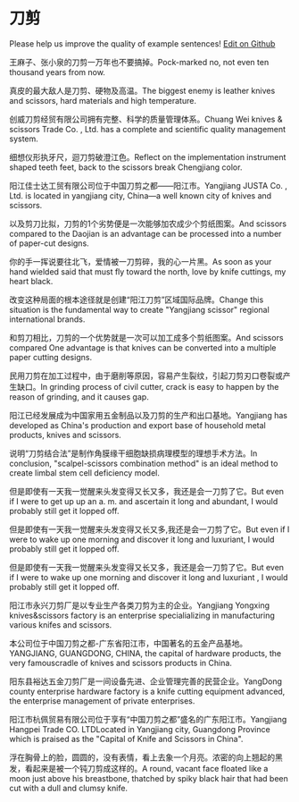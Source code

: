 # 刀剪

Please help us improve the quality of example sentences! [Edit on Github](https://github.com/jiyushe/jiyu-example-sentence-source/blob/main/chinese/daojian_1.md)

<p><span class="chinese">王麻子、张小泉的刀剪一万年也不要搞掉。</span><span class="english">Pock-marked no, not even ten thousand years from now.</span></p>

<p><span class="chinese">真皮的最大敌人是刀剪、硬物及高温。</span><span class="english">The biggest enemy is leather knives and scissors, hard materials and high temperature.</span></p>

<p><span class="chinese">创威刀剪经贸有限公司拥有完整、科学的质量管理体系。</span><span class="english">Chuang Wei knives & scissors Trade Co. , Ltd. has a complete and scientific quality management system.</span></p>

<p><span class="chinese">细想仪形执牙尺，迴刀剪破澄江色。</span><span class="english">Reflect on the implementation instrument shaped teeth feet, back to the scissors break Chengjiang color.</span></p>

<p><span class="chinese">阳江佳士达工贸有限公司位于中国刀剪之都——阳江市。</span><span class="english">Yangjiang JUSTA Co. , Ltd. is located in yangjiang city, China—a well known city of knives and scissors.</span></p>

<p><span class="chinese">以及剪刀比拟，刀剪的1个劣势便是一次能够加农成少个剪纸图案。</span><span class="english">And scissors compared to the Daojian is an advantage can be processed into a number of paper-cut designs.</span></p>

<p><span class="chinese">你的手一挥说要往北飞，爱情被一刀剪碎，我的心一片黑。</span><span class="english">As soon as your hand wielded said that must fly toward the north, love by knife cuttings, my heart black.</span></p>

<p><span class="chinese">改变这种局面的根本途径就是创建“阳江刀剪”区域国际品牌。</span><span class="english">Change this situation is the fundamental way to create "Yangjiang scissor" regional international brands.</span></p>

<p><span class="chinese">和剪刀相比，刀剪的一个优势就是一次可以加工成多个剪纸图案。</span><span class="english">And scissors compared One advantage is that knives can be converted into a multiple paper cutting designs.</span></p>

<p><span class="chinese">民用刀剪在加工过程中，由于磨削等原因，容易产生裂纹，引起刀剪刃口卷裂或产生缺口。</span><span class="english">In grinding process of civil cutter, crack is easy to happen by the reason of grinding, and it causes gap.</span></p>

<p><span class="chinese">阳江已经发展成为中国家用五金制品以及刀剪的生产和出口基地。</span><span class="english">Yangjiang has developed as China's production and export base of household metal products, knives and scissors.</span></p>

<p><span class="chinese">说明“刀剪结合法”是制作角膜缘干细胞缺损病理模型的理想手术方法。</span><span class="english">In conclusion, "scalpel-scissors combination method" is an ideal method to create limbal stem cell deficiency model.</span></p>

<p><span class="chinese">但是即使有一天我一觉醒来头发变得又长又多，我还是会一刀剪了它。</span><span class="english">But even if I were to get up up an a. m. and ascertain it long and abundant, I would probably still get it lopped off.</span></p>

<p><span class="chinese">但是即使有一天我一觉醒来头发变得又长又多,我还是会一刀剪了它。</span><span class="english">But even if I were to wake up one morning and discover it long and luxuriant, I would probably still get it lopped off.</span></p>

<p><span class="chinese">但是即使有一天我一觉醒来头发变得又长又多，我还是会一刀剪了它。</span><span class="english">But even if I were to wake up one morning and discover it long and luxuriant , I would probably still get it lopped off.</span></p>

<p><span class="chinese">阳江市永兴刀剪厂是以专业生产各类刀剪为主的企业。</span><span class="english">Yangjiang Yongxing knives&scissors factory is an enterprise specialializing in manufacturing various knifes and scissors.</span></p>

<p><span class="chinese">本公司位于中国刀剪之都-广东省阳江市，中国著名的五金产品基地。</span><span class="english">YANGJIANG, GUANGDONG, CHINA, the capital of hardware products, the very famouscradle of knives and scissors products in China.</span></p>

<p><span class="chinese">阳东县裕达五金刀剪厂是一间设备先进、企业管理完善的民营企业。</span><span class="english">YangDong county enterprise hardware factory is a knife cutting equipment advanced, the enterprise management of private enterprises.</span></p>

<p><span class="chinese">阳江市杭佩贸易有限公司位于享有“中国刀剪之都”盛名的广东阳江市。</span><span class="english">Yangjiang Hangpei Trade CO. LTDLocated in Yangjiang city, Guangdong Province which is praised as the "Capital of Knife and Scissors in China".</span></p>

<p><span class="chinese">浮在胸骨上的脸，圆圆的，没有表情，看上去象一个月亮。浓密的向上翘起的黑发，看起来是被一个钝刀剪成这样的。</span><span class="english">A round, vacant face floated like a moon just above his breastbone, thatched by spiky black hair that had been cut with a dull and clumsy knife.</span></p>

